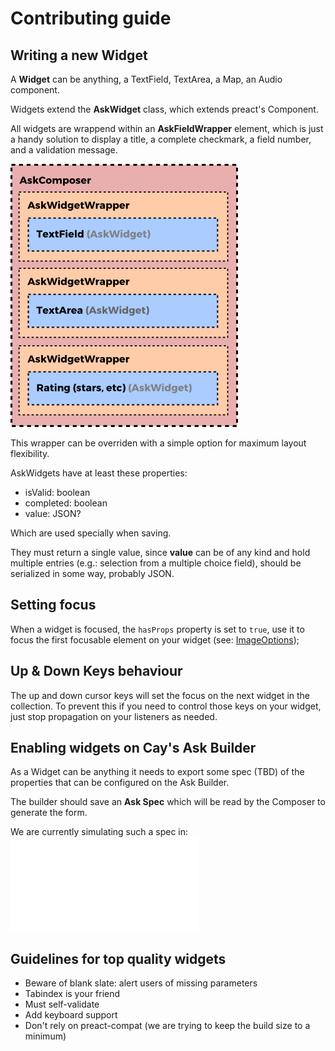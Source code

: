# Contributing guide

## Writing a new Widget

A **Widget** can be anything, a TextField, TextArea, a Map, an Audio component.

Widgets extend the **AskWidget** class, which extends preact's Component.

All widgets are wrappend within an **AskFieldWrapper** element, which is just a handy solution to display a title, a complete checkmark, a field number, and a validation message.

![ComposerDiagram](docs/composer-widgets.png?raw=true "ComposerDiagram")

This wrapper can be overriden with a simple option for maximum layout flexibility.

AskWidgets have at least these properties:

- isValid: boolean
- completed: boolean
- value: JSON? 

Which are used specially when saving. 

They must return a single value, since **value** can be of any kind and hold multiple entries (e.g.: selection from a multiple choice field), should be serialized in some way, probably JSON.

## Setting focus

When a widget is focused, the `hasProps` property is set to `true`, use it to focus the first focusable element on your widget (see: [ImageOptions](components/ImageOptions.js));

## Up & Down Keys behaviour

The up and down cursor keys will set the focus on the next widget in the collection. To prevent this if you need to control those keys on your widget, just stop propagation on your listeners as needed.

## Enabling widgets on Cay's Ask Builder

As a Widget can be anything it needs to export some spec (TBD) of the properties that can be configured on the Ask Builder. 

The builder should save an **Ask Spec** which will be read by the Composer to generate the form.

We are currently simulating such a spec in: ![SampleAskSpec](server/sample-form.json "SampleAskSpec")

## Guidelines for top quality widgets

* Beware of blank slate: alert users of missing parameters
* Tabindex is your friend
* Must self-validate
* Add keyboard support
* Don't rely on preact-compat (we are trying to keep the build size to a minimum)

